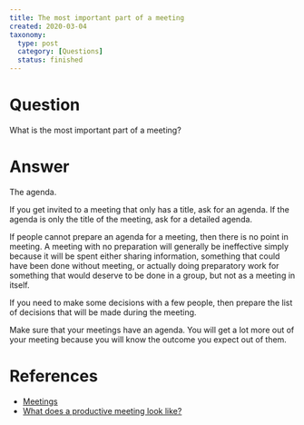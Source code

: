 ```yaml
---
title: The most important part of a meeting
created: 2020-03-04
taxonomy:
  type: post
  category: [Questions]
  status: finished
---
```


# Question
What is the most important part of a meeting?

# Answer
The agenda.

If you get invited to a meeting that only has a title, ask for an agenda. If the agenda is only the title of the meeting, ask for a detailed agenda.

If people cannot prepare an agenda for a meeting, then there is no point in meeting. A meeting with no preparation will generally be ineffective simply because it will be spent either sharing information, something that could have been done without meeting, or actually doing preparatory work for something that would deserve to be done in a group, but not as a meeting in itself.

If you need to make some decisions with a few people, then prepare the list of decisions that will be made during the meeting.

Make sure that your meetings have an agenda. You will get a lot more out of your meeting because you will know the outcome you expect out of them.

# References
* [Meetings](../../../../processes/meetings/article.md)
* [What does a productive meeting look like?](../../02/11/article.md)
